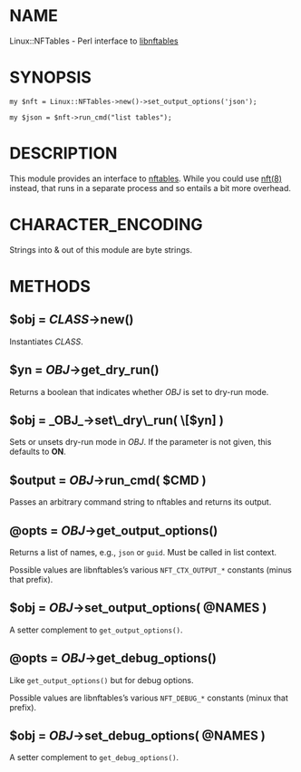 # NAME

Linux::NFTables - Perl interface to [libnftables](https://netfilter.org/projects/nftables/)

# SYNOPSIS

    my $nft = Linux::NFTables->new()->set_output_options('json');

    my $json = $nft->run_cmd("list tables");

# DESCRIPTION

This module provides an interface to
[nftables](https://netfilter.org/projects/nftables/). While you could use
[nft(8)](http://man.he.net/man8/nft) instead, that runs in a separate process and so entails a bit
more overhead.

# CHARACTER\_ENCODING

Strings into & out of this module are byte strings.

# METHODS

## $obj = _CLASS_->new()

Instantiates _CLASS_.

## $yn = _OBJ_->get\_dry\_run()

Returns a boolean that indicates whether _OBJ_ is set to dry-run mode.

## $obj = _OBJ_->set\_dry\_run( \[$yn\] )

Sets or unsets dry-run mode in _OBJ_. If the parameter is not given,
this defaults to **ON**.

## $output = _OBJ_->run\_cmd( $CMD )

Passes an arbitrary command string to nftables and returns its output.

## @opts = _OBJ_->get\_output\_options()

Returns a list of names, e.g., `json` or `guid`. Must be called
in list context.

Possible values are libnftables’s various `NFT_CTX_OUTPUT_*` constants
(minus that prefix).

## $obj = _OBJ_->set\_output\_options( @NAMES )

A setter complement to `get_output_options()`.

## @opts = _OBJ_->get\_debug\_options()

Like `get_output_options()` but for debug options.

Possible values are libnftables’s various `NFT_DEBUG_*` constants
(minux that prefix).

## $obj = _OBJ_->set\_debug\_options( @NAMES )

A setter complement to `get_debug_options()`.
